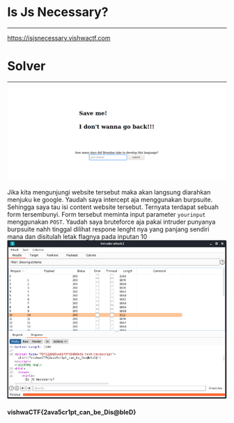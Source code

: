 # Is Js Necessary?
---
https://isjsnecessary.vishwactf.com
# Solver
---
![](chall.png)

Jika kita mengunjungi website tersebut maka akan langsung diarahkan menjuku ke google. Yaudah saya intercept aja menggunakan burpsuite. Sehingga saya tau isi content website tersebut. Ternyata terdapat sebuah form tersembunyi. Form tersebut meminta input parameter ```yourinput``` menggunakan ```POST```. Yaudah saya bruteforce aja pakai intruder punyanya burpsuite nahh tinggal dilihat respone lenght nya yang panjang sendiri mana dan disitulah letak flagnya pada inputan 10
![](solve.png)

#### vishwaCTF{2ava5cr1pt_can_be_Dis@bleD}